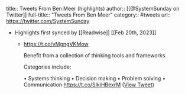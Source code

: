 title:: Tweets From Ben Meer (highlights)
author:: [[@SystemSunday on Twitter]]
full-title:: "Tweets From Ben Meer"
category:: #tweets
url:: https://twitter.com/SystemSunday

- Highlights first synced by [[Readwise]] [[Feb 20th, 2023]]
	- https://t.co/vMgngVKMow
	  
	  Benefit from a collection of thinking tools and frameworks. 
	  
	  Categories include: 
	  
	  • Systems thinking
	  • Decision making
	  • Problem solving
	  • Communication https://t.co/SIkiHBexrM ([View Tweet](https://twitter.com/SystemSunday/status/1547573748638683142))
